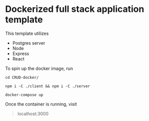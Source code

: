 # Dockerized full stack application template

This template utilizes 
- Postgres server
- Node
- Express
- React

To spin up the docker image, run 

```
cd CRUD-docker/
```

```
npm i -C ./client && npm i -C ./server
```

```
docker-compose up
```

Once the container is running, visit
> localhost:3000
